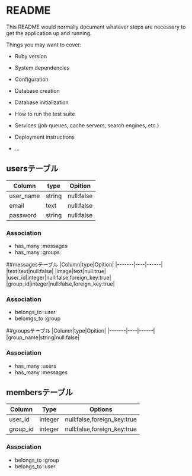 # README

This README would normally document whatever steps are necessary to get the
application up and running.

Things you may want to cover:

* Ruby version

* System dependencies

* Configuration

* Database creation

* Database initialization

* How to run the test suite

* Services (job queues, cache servers, search engines, etc.)

* Deployment instructions

* ...


## usersテーブル
|Column|type|Opition|
|-------|----|------|
|user_name|string|null:false|
|email|text|null:false|
|password|string|null:false|

### Association
- has_many :messages
- has_many :groups


##messagesテーブル
|Column|type|Opition|
|-------|----|------|
|text|text|null:false|
|image|text|null:true|
|user_id|integer|null:false,foreign_key:true|
|group_id|integer|null:false,foreign_key:true|

### Association
- belongs_to :user
- belomgs_to :group

##groupsテーブル
|Column|type|Opition|
|-------|----|------|
|group_name|string|null:false|

### Association
- has_many :users
- has_many :messages

## membersテーブル

|Column|Type|Options|
|------|----|-------|
|user_id|integer|null:false,foreign_key:true|
|group_id|integer|null:false,foreign_key:true|

### Association
- belongs_to :group
- belongs_to :user

